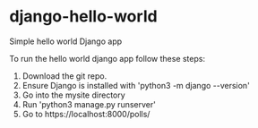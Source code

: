# django-hello-world
Simple hello world Django app

To run the hello world django app follow these steps:
1. Download the git repo.
2. Ensure Django is installed with 'python3 -m django --version'
3. Go into the mysite directory
4. Run 'python3 manage.py runserver'
5. Go to https://localhost:8000/polls/
